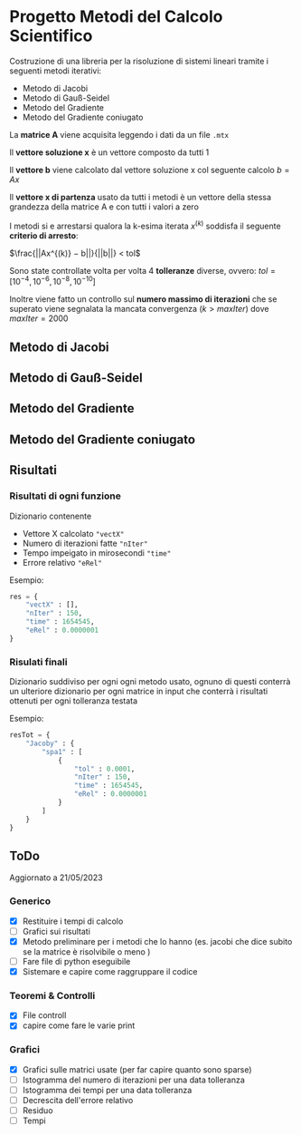 # Progetto Metodi del Calcolo Scientifico

Costruzione di una libreria per la risoluzione di sistemi lineari tramite i seguenti metodi iterativi:

- Metodo di Jacobi
- Metodo di Gauß-Seidel
- Metodo del Gradiente
- Metodo del Gradiente coniugato

La **matrice A** viene acquisita leggendo i  dati da un file `.mtx`

Il **vettore soluzione x** è un vettore composto da tutti $1$

Il **vettore b** viene calcolato dal vettore soluzione x col seguente calcolo $b=Ax$ 

Il **vettore x di partenza** usato da tutti i metodi è un vettore della stessa grandezza della matrice A e con tutti i valori a zero

I metodi si e arrestarsi qualora la k-esima iterata $x^{(k)}$ soddisfa il seguente **criterio di arresto**:

$\frac{||Ax^{(k)} − b||}{||b||} < tol$

Sono state controllate volta per volta 4 **tolleranze** diverse, ovvero:
$tol = [10^{−4}, 10^{−6}, 10^{−8}, 10^{−10}]$

Inoltre viene fatto un controllo sul **numero massimo di iterazioni** che se superato viene segnalata la mancata convergenza $(k>maxIter)$ dove $maxIter = 2000$


## Metodo di Jacobi

## Metodo di Gauß-Seidel

## Metodo del Gradiente

## Metodo del Gradiente coniugato

## Risultati

### Risultati di ogni funzione

Dizionario contenente

- Vettore X calcolato `"vectX"`
- Numero di iterazioni fatte `"nIter"`
- Tempo impeigato in mirosecondi `"time"`
- Errore relativo `"eRel"`

Esempio:

```python
res = {
    "vectX" : [],
    "nIter" : 150,
    "time" : 1654545,
    "eRel" : 0.0000001 
}
```

### Risulati finali

Dizionario suddiviso per ogni ogni metodo usato, ognuno di questi conterrà un ulteriore dizionario per ogni matrice in input che conterrà i risultati ottenuti per ogni tolleranza testata

Esempio:

```python
resTot = {
    "Jacoby" : {
        "spa1" : [
            {
                "tol" : 0.0001,
                "nIter" : 150,
                "time" : 1654545,
                "eRel" : 0.0000001 
            }
        ]
    }
}
```


## ToDo
Aggiornato a 21/05/2023

### Generico

- [x] Restituire i tempi di calcolo
- [ ] Grafici sui risultati
- [x] Metodo preliminare per i metodi che lo hanno (es. jacobi che dice subito se la matrice è risolvibile o meno )
- [ ] Fare file di python eseguibile
- [x] Sistemare e capire come raggruppare il codice

### Teoremi & Controlli

- [x] File controll
- [x] capire come fare le varie print

### Grafici

- [x] Grafici sulle matrici usate (per far capire quanto sono sparse)
- [ ] Istogramma del numero di iterazioni per una data tolleranza
- [ ] Istogramma dei tempi per una data tolleranza
- [ ] Decrescita dell'errore relativo 
- [ ] Residuo
- [ ] Tempi